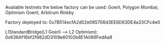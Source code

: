 Available testnets the below factory can be used: Goerli, Polygon Mumbai, Optimism Goerli, Arbitrum Rinkby 

Factory deployed to: 0x7B514ecfA2d02e085706d3EE6D63DE4a33CFc4e0

L1StandardBridge(L1 Goerli --> L2 Optimism): 0x636Af16bf2f682dD3109e60102b8E1A089FedAa8
